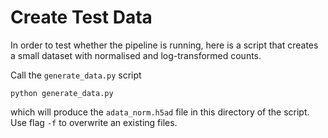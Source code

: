 # Create Test Data
In order to test whether the pipeline is running, here is a script that creates a small dataset with normalised and
log-transformed counts.

Call the `generate_data.py` script
```
python generate_data.py
```
which will produce the `adata_norm.h5ad` file in this directory of the script. 
Use flag `-f` to overwrite an existing files.
